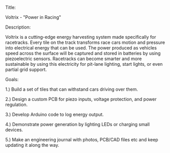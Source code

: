 Title:

Voltrix - "Power in Racing"

Description:

Voltrix is a cutting-edge energy harvesting system made specifically for racetracks. Every tile on the track transforms race cars motion and pressure into electrical energy that can be used. The power produced as vehicles speed across the surface will be captured and stored in batteries by using piezoelectric sensors. Racetracks can become smarter and more sustainable by using this electricity for pit-lane lighting, start lights, or even partial grid support.

Goals:

1.) Build a set of tiles that can withstand cars driving over them.

2.) Design a custom PCB for piezo inputs, voltage protection, and power regulation.

3.) Develop Arduino code to log energy output.

4.) Demonstrate power generation by lighting LEDs or charging small devices.

5.) Make an engineering journal with photos, PCB/CAD files etc and keep updating it along the way.

